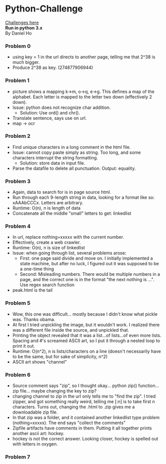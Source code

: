 # Python-Challenge  
[Challenges here](wwww.pythonchallenge.com)  
**Run in python 3.x**  
By Daniel Ho  
  
  
  
### **Problem 0**  
* using key = 1 in the url directs to another page, telling me that 2^38 is much bigger.  
* Produce 2^38 as key. (274877906944)  
  
### **Problem 1**  
* picture shows a mapping k->m, o->q, e->g. This defines a map of the alphabet. Each letter is mapped to the letter two down (effectively 2 down).  
* Issue: python does not recognize char addition.
	* Solution: Use ord() and chr().  
* Translate sentence, says use on url.  
* map -> ocr  
  
### **Problem 2**  
* Find unique characters in a long comment in the html file.  
* Issue: cannot copy paste simply as string. Too long, and some characters interrupt the string formatting.
	* Solution: store data in input file.  
* Parse the datafile to delete all punctuation. Output: equality.  
  
### **Problem 3**  
* Again, data to search for is in page source html.  
* Run through each 9-length string in data, looking for a format like so: xAAAbCCCx. Letters are arbitrary.  
* Runtime: O(n), n is length of data 	
* Concatenate all the middle "small" letters to get: linkedlist	
	
### **Problem 4**	
* In url, replace nothing=xxxxx with the current number.	
* Effectively, create a web crawler.	
* Runtime: O(n), n is size of linkedlist	
* Issue: when going through list, several problems arose:
	* First: one page said divide and move on. I initially implemented a state machine, but after no luck, I figured out it was supposed to be a one-time thing		
	* Second: Misleading numbers. There would be multiple numbers in a page, and the correct one is in the format "the next nothing is ...". Use regex search function	
* peak.html is the tail	
	
### **Problem 5**	
* Wow, this one was difficult... mostly because I didn't know what pickle was. Thanks obama.	
* At first I tried unpickling the image, but it wouldn't work. I realized there was a different file inside the source, and unpickled that.	
* Printing the object revealed that it was a list...of lists...of even more lists. Spacing and #'s screamed ASCII art, so I put it through a nested loop to print it out. 	
* Runtime: O(n^2), n is lists/characters on a line (doesn't necessarily have to be the same, but for sake of simplicity, n^2)	
* ASCII art shows "channel"	

### **Problem 6**	
* Source comment says "zip", so I thought okay... python zip() function... zip file... maybe changing the key to zip?	
* changing channel to zip in the url only tells me to "find the zip". I tried zipper, and got something really weird, telling me [:n] is to take first n characters. Turns out, changing the .html to .zip gives me a downloadable zip file.		
* In that zip was a folder, and it contained another linkedlist type problem (nothing=xxxxx). The end says "collect the comments"	
* Zipfile artifacts have comments in them. Putting it all together prints another ascii art: hockey.
* hockey is not the correct answer. Looking closer, hockey is spelled out with letters in oxygen.
	
### **Problem 7**